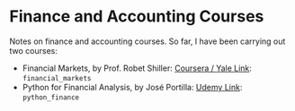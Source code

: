 # Finance and Accounting Courses

Notes on finance and accounting courses. So far, I have been carrying out two courses:

- Financial Markets, by Prof. Robet Shiller: [Coursera / Yale Link](https://www.coursera.org/learn/financial-markets-global): `financial_markets`
- Python for Financial Analysis, by José Portilla: [Udemy Link](https://www.udemy.com/course/python-for-finance-and-trading-algorithms): `python_finance`
